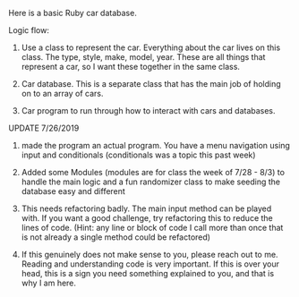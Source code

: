 Here is a basic Ruby car database.

Logic flow:
  1. Use a class to represent the car. Everything about the car lives on this class. The type, style, make, model, year. These are all things that represent a car, so I want these together in the same class.

  2. Car database. This is a separate class that has the main job of holding on to an array of cars.

  3. Car program to run through how to interact with cars and databases.


UPDATE 7/26/2019
  1. made the program an actual program. You have a menu navigation using input and conditionals (conditionals was a topic this past week)

  2. Added some Modules (modules are for class the week of 7/28 - 8/3) to handle the main logic and a fun randomizer class to make seeding the database easy and different

  3. This needs refactoring badly. The main input method can be played with. If you want a good challenge, try refactoring this to reduce the lines of code. (Hint: any line or block of code I call more than once that is not already a single method could be refactored)

  4. If this genuinely does not make sense to you, please reach out to me. Reading and understanding code is very important. If this is over your head, this is a sign you need something explained to you, and that is why I am here.

